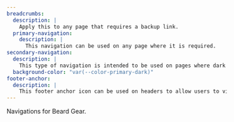 ```yaml
---
breadcrumbs:
  description: |
    Apply this to any page that requires a backup link.
  primary-navigation:
    description: |
      This navigation can be used on any page where it is required.
secondary-navigation:
  description: |
    This type of navigation is intended to be used on pages where dark headers, or images are being used.
  background-color: "var(--color-primary-dark)"
footer-anchor:
  description: |
    This footer anchor icon can be used on headers to allow users to view the navigation on smaller screens at a touch.
---
```

Navigations for Beard Gear.
